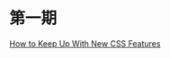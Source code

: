 # 第一期
[How to Keep Up With New CSS Features](https://css-tricks.com/how-to-keep-up-with-new-css-features/)
